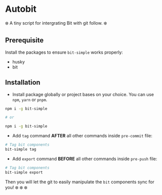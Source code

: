 # Autobit

❄️ A tiny script for intergrating Bit with git follow. ❄️

## Prerequisite

Install the packages to ensure `bit-simple` works properly:

- husky
- bit

## Installation

- Install package globally or project bases on your choice. You can use `npm`, `yarn` or `pnpm`.

```bash
npm i -g bit-simple

# or

npm i -g bit-simple
```

- Add `tag` command **AFTER** all other commands inside `pre-commit` file:

```bash
# Tag bit components
bit-simple tag
```

- Add `export` command **BEFORE** all other commands inside `pre-push` file:

```bash
# Tag bit components
bit-simple export
```

Then you will let the git to easily manipulate the `bit` components sync for you! ❄️ ❄️ ❄️
